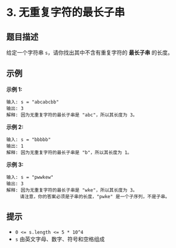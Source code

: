 # 3. 无重复字符的最长子串

## 题目描述

给定一个字符串 `s`，请你找出其中不含有重复字符的 **最长子串** 的长度。

## 示例

**示例 1:**
```
输入: s = "abcabcbb"
输出: 3 
解释: 因为无重复字符的最长子串是 "abc"，所以其长度为 3。
```

**示例 2:**
```
输入: s = "bbbbb"
输出: 1
解释: 因为无重复字符的最长子串是 "b"，所以其长度为 1。
```

**示例 3:**
```
输入: s = "pwwkew"
输出: 3
解释: 因为无重复字符的最长子串是 "wke"，所以其长度为 3。
     请注意，你的答案必须是子串的长度，"pwke" 是一个子序列，不是子串。
```

## 提示

- `0 <= s.length <= 5 * 10^4`
- `s` 由英文字母、数字、符号和空格组成


